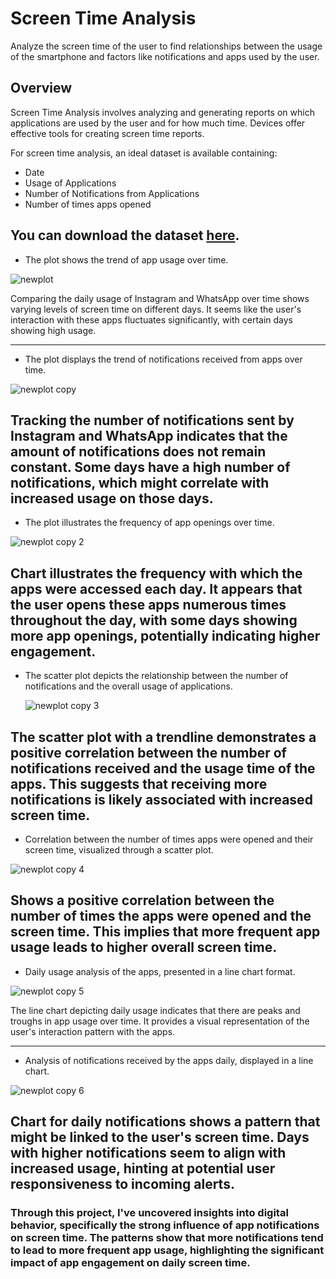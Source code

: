 # Screen Time Analysis
Analyze the screen time of the user to find relationships between the usage of the smartphone and factors like notifications and apps used by the user.

## Overview

Screen Time Analysis involves analyzing and generating reports on which applications are used by the user and for how much time. Devices offer effective tools for creating screen time reports.  


For screen time analysis, an ideal dataset is available containing:  

- Date
- Usage of Applications
- Number of Notifications from Applications
- Number of times apps opened

You can download the dataset [here](https://www.kaggle.com/datasets/ruchi798/analyzing-screen-time).  
---

- The plot shows the trend of app usage over time.

![newplot](https://github.com/BhavyaChawlaGit/Screen-Time-Analysis-using-Python/assets/112718303/ee3f9204-9e49-45bb-9a4e-41c70fc1e67c)

Comparing the daily usage of Instagram and WhatsApp over time shows varying levels of screen time on different days. It seems like the user's interaction with these apps fluctuates significantly, with certain days showing high usage.

---

- The plot displays the trend of notifications received from apps over time.

![newplot copy](https://github.com/BhavyaChawlaGit/Screen-Time-Analysis-using-Python/assets/112718303/c805d1ac-178b-4d7d-a557-e10ed00040d8)

Tracking the number of notifications sent by Instagram and WhatsApp indicates that the amount of notifications does not remain constant. Some days have a high number of notifications, which might correlate with increased usage on those days.
---

- The plot illustrates the frequency of app openings over time.  

![newplot copy 2](https://github.com/BhavyaChawlaGit/Screen-Time-Analysis-using-Python/assets/112718303/f847f09d-e9fb-40bf-ae99-2f9656714df9)

Chart illustrates the frequency with which the apps were accessed each day. It appears that the user opens these apps numerous times throughout the day, with some days showing more app openings, potentially indicating higher engagement.
---
- The scatter plot depicts the relationship between the number of notifications and the overall usage of applications.  

  ![newplot copy 3](https://github.com/BhavyaChawlaGit/Screen-Time-Analysis-using-Python/assets/112718303/a17b0849-429e-42bb-89e9-de2e3bb32de9)

The scatter plot with a trendline demonstrates a positive correlation between the number of notifications received and the usage time of the apps. This suggests that receiving more notifications is likely associated with increased screen time.
---

- Correlation between the number of times apps were opened and their screen time, visualized through a scatter plot.  

![newplot copy 4](https://github.com/BhavyaChawlaGit/Screen-Time-Analysis-using-Python/assets/112718303/c3d1abba-6c22-43a8-b078-1059a0500ca6)

Shows a positive correlation between the number of times the apps were opened and the screen time. This implies that more frequent app usage leads to higher overall screen time.
---

- Daily usage analysis of the apps, presented in a line chart format.  

![newplot copy 5](https://github.com/BhavyaChawlaGit/Screen-Time-Analysis-using-Python/assets/112718303/a6885d81-a18b-405d-b3ce-d1d008ebb109)

The line chart depicting daily usage indicates that there are peaks and troughs in app usage over time. It provides a visual representation of the user's interaction pattern with the apps.

---
- Analysis of notifications received by the apps daily, displayed in a line chart.

![newplot copy 6](https://github.com/BhavyaChawlaGit/Screen-Time-Analysis-using-Python/assets/112718303/90de61e2-23d2-4dbb-8fdc-ce1087f89d65)

Chart for daily notifications shows a pattern that might be linked to the user's screen time. Days with higher notifications seem to align with increased usage, hinting at potential user responsiveness to incoming alerts.
---

### Through this project, I've uncovered insights into digital behavior, specifically the strong influence of app notifications on screen time. The patterns show that more notifications tend to lead to more frequent app usage, highlighting the significant impact of app engagement on daily screen time.


